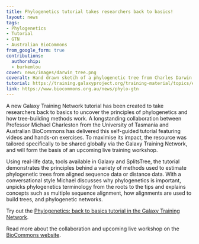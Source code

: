 ```yaml
---
title: Phylogenetics tutorial takes researchers back to basics!
layout: news
tags:
- Phylogenetics
- Tutorial
- GTN
- Australian BioCommons
from_google_form: true
contributions:
  authorship:
  - burkemlou
cover: news/images/darwin_tree.png
coveralt: Hand drawn sketch of a phylogenetic tree from Charles Darwin's notebook
tutorial: https://training.galaxyproject.org/training-material/topics/evolution/tutorials/abc_intro_phylo/tutorial.html
link: https://www.biocommons.org.au/news/phylo-gtn
---
```

A new Galaxy Training Network tutorial has been created to take researchers back to basics to uncover the principles of phylogenetics and how tree-building methods work. A longstanding collaboration between Professor Michael Charleston from the University of Tasmania and Australian BioCommons has delivered this self-guided tutorial featuring videos and hands-on exercises. To maximise its impact, the resource was tailored specifically to be shared globally via the Galaxy Training Network, and will form the basis of an upcoming live training workshop.

Using real-life data, tools available in Galaxy and SplitsTree, the tutorial demonstrates the principles behind a variety of methods used to estimate phylogenetic trees from aligned sequence data or distance data. With a conversational style Michael discusses why phylogenetics is important, unpicks phylogenetics terminology from the roots to the tips and explains concepts such as multiple sequence alignment, how alignments are used to build trees, and phylogenetic networks.

Try out the [Phylogenetics: back to basics tutorial in the Galaxy Training Network](https://training.galaxyproject.org/training-material/topics/evolution/tutorials/abc_intro_phylo/tutorial.html).

Read more about the collaboration and upcoming live workshop on the [BioCommons website](https://www.biocommons.org.au/news/phylo-gtn).
